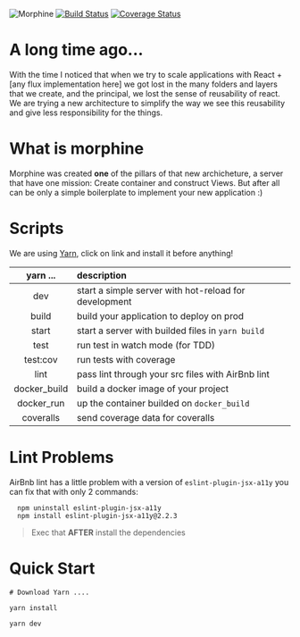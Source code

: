 ![Morphine](http://i.imgur.com/iqyCvDP.png)
[![Build Status](https://travis-ci.org/iclinic/morphine.svg?branch=master)](https://travis-ci.org/iclinic/morphine) [![Coverage Status](https://coveralls.io/repos/github/iclinic/morphine/badge.svg)](https://coveralls.io/github/iclinic/morphine)

# A long time ago...

With the time I noticed that when we try to scale applications with React + [any flux implementation here] we got lost in the many folders and layers that we create, and the principal, we lost the sense of reusability of react.  
We are trying a new architecture to simplify the way we see this reusability and give less responsibility for the things.

# What is morphine

Morphine was created **one** of the pillars of that new archicheture, a server that have one mission: Create container and construct Views. But after all can be only a simple boilerplate to implement your new application :)

# Scripts

We are using [Yarn](https://yarnpkg.com/), click on link and install it before anything!

| yarn ...  | description  |
|    :-:    |     :--      |
| dev       |  start a simple server with hot-reload for development |
| build     |  build your application to deploy on prod   |
| start     |  start a server with builded files in `yarn build` |
| test      |  run test in watch mode (for TDD)   |
| test:cov  |  run tests with coverage |
| lint      |  pass lint through your src files with AirBnb lint |
| docker_build  | build a docker image of your project  |
| docker_run | up the container builded on `docker_build`  |
| coveralls  | send coverage data for coveralls  |

# Lint Problems
AirBnb lint has a little problem with a version of `eslint-plugin-jsx-a11y` you can fix that with only 2 commands:

```
  npm uninstall eslint-plugin-jsx-a11y
  npm install eslint-plugin-jsx-a11y@2.2.3
```

> Exec that **AFTER** install the dependencies

# Quick Start
```
# Download Yarn ....

yarn install

yarn dev

```
